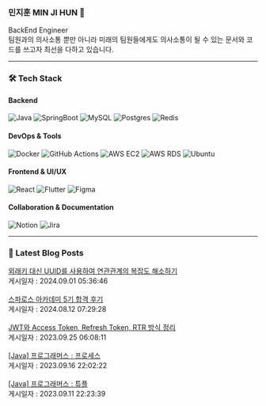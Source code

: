 
### 민지훈 MIN JI HUN 👋
BackEnd Engineer  
팀원과의 의사소통 뿐만 아니라 미래의 팀원들에게도 의사소통이 될 수 있는 문서와 코드를 쓰고자 최선을 다하고 있습니다.

---

### 🛠️ Tech Stack

#### Backend
![Java](https://img.shields.io/badge/Java-ED8B00?style=for-the-badge&logo=java&logoColor=white)
![SpringBoot](https://img.shields.io/badge/SpringBoot-6DB33F?style=for-the-badge&logo=springboot&logoColor=white)
![MySQL](https://img.shields.io/badge/MySQL-4479A1?style=for-the-badge&logo=mysql&logoColor=white)
![Postgres](https://img.shields.io/badge/PostgreSQL-336791?style=for-the-badge&logo=postgresql&logoColor=white)
![Redis](https://img.shields.io/badge/Redis-DC382D?style=for-the-badge&logo=redis&logoColor=white)

#### DevOps & Tools
![Docker](https://img.shields.io/badge/Docker-2496ED?style=for-the-badge&logo=docker&logoColor=white)
![GitHub Actions](https://img.shields.io/badge/GitHub_Actions-2088FF?style=for-the-badge&logo=github-actions&logoColor=white)
![AWS EC2](https://img.shields.io/badge/AWS_EC2-FF9900?style=for-the-badge&logo=amazon-aws&logoColor=white)
![AWS RDS](https://img.shields.io/badge/AWS_RDS-527FFF?style=for-the-badge&logo=amazon-rds&logoColor=white)
![Ubuntu](https://img.shields.io/badge/Ubuntu-E95420?style=for-the-badge&logo=ubuntu&logoColor=white)

#### Frontend & UI/UX
![React](https://img.shields.io/badge/React-61DAFB?style=for-the-badge&logo=react&logoColor=black)
![Flutter](https://img.shields.io/badge/Flutter-02569B?style=for-the-badge&logo=flutter&logoColor=white)
![Figma](https://img.shields.io/badge/Figma-F24E1E?style=for-the-badge&logo=figma&logoColor=white)

#### Collaboration & Documentation
![Notion](https://img.shields.io/badge/Notion-000000?style=for-the-badge&logo=notion&logoColor=white)
![Jira](https://img.shields.io/badge/Jira-0052CC?style=for-the-badge&logo=jira&logoColor=white)

---

### 📖 Latest Blog Posts
<a href="https://afterdawncoding.tistory.com/309">외래키 대신 UUID를 사용하여 연관관계의 복잡도 해소하기</a></br>게시일자 : 2024.09.01 05:36:46</br></br><a href="https://afterdawncoding.tistory.com/308">스파로스 아카데미 5기 합격 후기</a></br>게시일자 : 2024.08.12 07:29:28</br></br><a href="https://afterdawncoding.tistory.com/307">JWT와 Access Token, Refresh Token, RTR 방식 정리</a></br>게시일자 : 2023.09.25 06:08:11</br></br><a href="https://afterdawncoding.tistory.com/306">[Java] 프로그래머스 : 프로세스</a></br>게시일자 : 2023.09.16 22:02:22</br></br><a href="https://afterdawncoding.tistory.com/305">[Java] 프로그래머스 : 튜플</a></br>게시일자 : 2023.09.11 22:23:39</br></br>